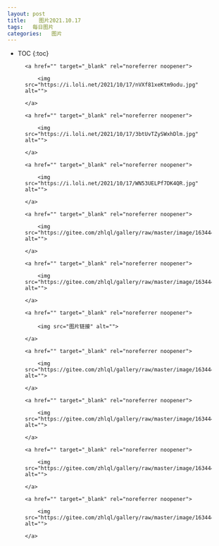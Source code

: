 ```yaml
---
layout: post
title:    图片2021.10.17
tags:   每日图片
categories:   图片
---
```


* TOC
{:toc}

<figure class="wp-block-image">

    <a href="" target="_blank" rel="noreferrer noopener">

        <img src="https://i.loli.net/2021/10/17/nVXf81xeKtm9odu.jpg" alt="">

    </a>

</figure>


<figure class="wp-block-image">

    <a href="" target="_blank" rel="noreferrer noopener">

        <img src="https://i.loli.net/2021/10/17/3btUvTZySWxhDlm.jpg" alt="">

    </a>

</figure>


<figure class="wp-block-image">

    <a href="" target="_blank" rel="noreferrer noopener">

        <img src="https://i.loli.net/2021/10/17/WN53UELPf7DK4QR.jpg" alt="">

    </a>

</figure>


<figure class="wp-block-image">

    <a href="" target="_blank" rel="noreferrer noopener">

        <img src="https://gitee.com/zhlql/gallery/raw/master/image/1634442992296.jpeg" alt="">

    </a>

</figure>


<figure class="wp-block-image">

    <a href="" target="_blank" rel="noreferrer noopener">

        <img src="https://gitee.com/zhlql/gallery/raw/master/image/1634442956268.jpeg" alt="">

    </a>

</figure>


<figure class="wp-block-image">

    <a href="" target="_blank" rel="noreferrer noopener">

        <img src="图片链接" alt="">

    </a>

</figure>


<figure class="wp-block-image">

    <a href="" target="_blank" rel="noreferrer noopener">

        <img src="https://gitee.com/zhlql/gallery/raw/master/image/1634443013377.jpeg" alt="">

    </a>

</figure>


<figure class="wp-block-image">

    <a href="" target="_blank" rel="noreferrer noopener">

        <img src="https://gitee.com/zhlql/gallery/raw/master/image/1634443022037.jpeg" alt="">

    </a>

</figure>


<figure class="wp-block-image">

    <a href="" target="_blank" rel="noreferrer noopener">

        <img src="https://gitee.com/zhlql/gallery/raw/master/image/1634443030529.jpeg" alt="">

    </a>

</figure>


<figure class="wp-block-image">

    <a href="" target="_blank" rel="noreferrer noopener">

        <img src="https://gitee.com/zhlql/gallery/raw/master/image/1634443039801.jpeg" alt="">

    </a>

</figure>

